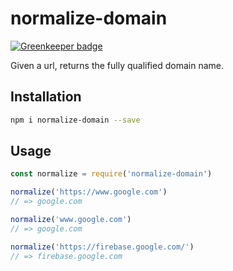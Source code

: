 # normalize-domain

[![Greenkeeper badge](https://badges.greenkeeper.io/unshift/normalize-domain.svg)](https://greenkeeper.io/)

Given a url, returns the fully qualified domain name.

## Installation 

```bash
npm i normalize-domain --save
```

## Usage

```js
const normalize = require('normalize-domain')

normalize('https://www.google.com') 
// => google.com

normalize('www.google.com') 
// => google.com

normalize('https://firebase.google.com/') 
// => firebase.google.com
```
